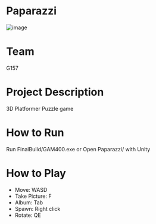 # Paparazzi
![image](https://github.com/Hyosang-Jeong/Paparazzi/assets/70678504/dd6e614f-d99d-4ec2-acc0-ed45186ccac7)

# Team
G157

# Project Description
3D Platformer Puzzle game

# How to Run
Run FinalBuild/GAM400.exe or Open Paparazzi/ with Unity

# How to Play
- Move: WASD
- Take Picture: F
- Album: Tab
- Spawn: Right click
- Rotate: QE
